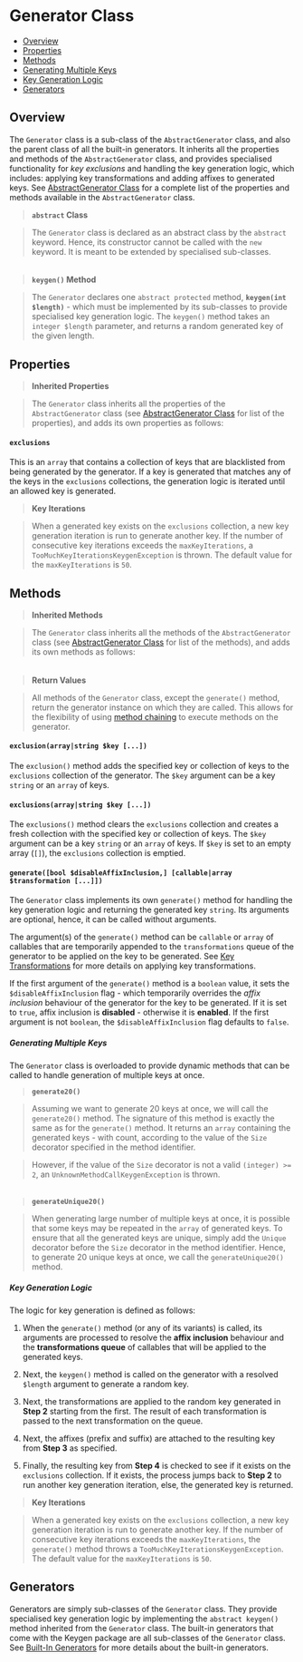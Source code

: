 # Generator Class

- [Overview](#1)
- [Properties](#3)
- [Methods](#5)
- [Generating Multiple Keys](#10)
- [Key Generation Logic](#12)
- [Generators](#13)

## Overview
The `Generator` class is a sub-class of the `AbstractGenerator` class, and also the parent class of all the built-in generators. It inherits all the properties and methods of the `AbstractGenerator` class, and provides specialised functionality for _key exclusions_ and handling the key generation logic, which includes: applying key transformations and adding affixes to generated keys. See [AbstractGenerator Class] for a complete list of the properties and methods available in the `AbstractGenerator` class.

> **`abstract` Class**

> The `Generator` class is declared as an abstract class by the `abstract` keyword. Hence, its constructor cannot be called with the `new` keyword. It is meant to be extended by specialised sub-classes.

######  

> **`keygen()` Method**   

> The `Generator` declares one `abstract protected` method, **`keygen(int $length)`** - which must be implemented by its sub-classes to provide specialised key generation logic. The `keygen()` method takes an `integer $length` parameter, and returns a random generated key of the given length.

## Properties

> **Inherited Properties**   

> The `Generator` class inherits all the properties of the `AbstractGenerator` class (see [AbstractGenerator Class] for list of the properties), and adds its own properties as follows:

#### `exclusions`
This is an `array` that contains a collection of keys that are blacklisted from being generated by the generator. If a key is generated that matches any of the keys in the `exclusions` collections, the generation logic is iterated until an allowed key is generated.

> **Key Iterations**   

> When a generated key exists on the `exclusions` collection, a new key generation iteration is run to generate another key. If the number of consecutive key iterations exceeds the `maxKeyIterations`, a `TooMuchKeyIterationsKeygenException` is thrown. The default value for the `maxKeyIterations` is `50`.

## Methods

> **Inherited Methods**   

> The `Generator` class inherits all the methods of the `AbstractGenerator` class (see [AbstractGenerator Class] for list of the methods), and adds its own methods as follows:   

######   

> **Return Values**   

> All methods of the `Generator` class, except the `generate()` method, return the generator instance on which they are called. This allows for the flexibility of using [method chaining] to execute methods on the generator.

#### `exclusion(array|string $key [...])`
The `exclusion()` method adds the specified key or collection of keys to the `exclusions` collection of the generator. The `$key` argument can be a key `string` or an `array` of keys.

#### `exclusions(array|string $key [...])`
The `exclusions()` method clears the `exclusions` collection and creates a fresh collection with the specified key or collection of keys. The `$key` argument can be a key `string` or an `array` of keys. If `$key` is set to an empty array (`[]`), the `exclusions` collection is emptied.

#### `generate([bool $disableAffixInclusion,] [callable|array $transformation [...]])`
The `Generator` class implements its own `generate()` method for handling the key generation logic and returning the generated key `string`. Its arguments are optional, hence, it can be called without arguments.

The argument(s) of the `generate()` method can be `callable` or `array` of callables that are temporarily appended to the `transformations` queue of the generator to be applied on the key to be generated. See [Key Transformations] for more details on applying key transformations.

If the first argument of the `generate()` method is a `boolean` value, it sets the `$disableAffixInclusion` flag - which temporarily overrides the _affix inclusion_ behaviour of the generator for the key to be generated. If it is set to `true`, affix inclusion is **disabled** - otherwise it is **enabled**. If the first argument is not `boolean`, the `$disableAffixInclusion` flag defaults to `false`.

##### Generating Multiple Keys
The `Generator` class is overloaded to provide dynamic methods that can be called to handle generation of multiple keys at once.

> **`generate20()`**   

> Assuming we want to generate 20 keys at once, we will call the `generate20()` method. The signature of this method is exactly the same as for the `generate()` method. It returns an `array` containing the generated keys - with count, according to the value of the `Size` decorator specified in the method identifier.

>However, if the value of the `Size` decorator is not a valid `(integer) >= 2`, an `UnknownMethodCallKeygenException` is thrown.

######   

> **`generateUnique20()`**

> When generating large number of multiple keys at once, it is possible that some keys may be repeated in the `array` of generated keys. To ensure that all the generated keys are unique, simply add the `Unique` decorator before the `Size` decorator in the method identifier. Hence, to generate 20 unique keys at once, we call the `generateUnique20()` method.

##### Key Generation Logic
The logic for key generation is defined as follows:

1. When the `generate()` method (or any of its variants) is called, its arguments are processed to resolve the **affix inclusion** behaviour and the **transformations queue** of callables that will be applied to the generated keys.

2. Next, the `keygen()` method is called on the generator with a resolved `$length` argument to generate a random key.

3. Next, the transformations are applied to the random key generated in **Step 2** starting from the first. The result of each transformation is passed to the next transformation on the queue.

4. Next, the affixes (prefix and suffix) are attached to the resulting key from **Step 3** as specified.

5. Finally, the resulting key from **Step 4** is checked to see if it exists on the `exclusions` collection. If it exists, the process jumps back to **Step 2** to run another key generation iteration, else, the generated key is returned.

> **Key Iterations**   

> When a generated key exists on the `exclusions` collection, a new key generation iteration is run to generate another key. If the number of consecutive key iterations exceeds the `maxKeyIterations`, the `generate()` method throws a `TooMuchKeyIterationsKeygenException`. The default value for the `maxKeyIterations` is `50`.

## Generators
Generators are simply sub-classes of the `Generator` class. They provide specialised key generation logic by implementing the `abstract keygen()` method inherited from the `Generator` class. The built-in generators that come with the Keygen package are all sub-classes of the `Generator` class. See [Built-In Generators] for more details about the built-in generators.


[AbstractGenerator Class]: <./abstract-generator.md>
[Built-In Generators]: <./generators.md>
[Key Transformations]: <./key-transformation.md>
[method chaining]: <https://en.wikipedia.org/wiki/Method_chaining>
